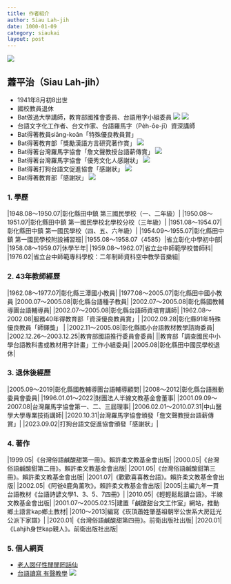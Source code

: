 ```yaml
---
title: 作者紹介
author: Siau Lah-jih
date: 1000-01-09
category: siaukai
layout: post
---
```


![](../../too5/00/chokchia1.jpg)

## 蕭平治（Siau Lah-jih）

- 1941年8月初8出世 
- 國校教員退休
- Bat做過大學講師，教育部國推會委員、台語用字小組委員
![](../../too5/00/蕭平治20021226國推會委員1.jpg)
![](../../too5/00/2002-教育部國推會委員聘書2002.jpg)
- 台語文字化工作者、台文作家、台語羅馬字（Pe̍h-ōe-jī）資深講師
- Bat得著教員siāng-koân「特殊優良教員賞」
- Bat得著教育部「獎勵漢語方言研究著作賞」
![](../../too5/00/獎狀.jpg)
- Bat得著台灣羅馬字協會「詹文聲教授台語薪傳賞」
![](../../too5/00/詹文聲教授台語薪傳賞.jpg)
- Bat得著台灣羅馬字協會「優秀文化人感謝狀」
![](../../too5/00/台羅會賞狀.jpg)
- Bat得著打狗台語文促進協會「感謝狀」
![](../../too5/00/打狗會賞狀.jpg)
- Bat得著教育部「感謝狀」
![](../../too5/00/教育部感謝狀.jpg)

### 1. 學歷

|1948.08～1950.07|彰化縣田中鎮 第三國民學校（一、二年級）|
|1950.08～1951.07|彰化縣田中鎮 第一國民學校北學校分校（三年級）|
|1951.08～1954.07|彰化縣田中鎮 第一國民學校（四、五、六年級）|
|1954.09～1955.07|彰化縣田中鎮 第一國民學校附設補習班|
|1955.08～1958.07（4585）|省立彰化中學初中部|
|1958.08～1959.07|休學半年|
|1959.08～1962.07|省立台中師範學校普師科|
|1976.02|省立台中師範專科學校：二年制師資科空中教學音樂組|

### 2. 43年教師經歷

|1962.08～1977.07|彰化縣三潭國小教員|
|1977.08～2005.07|彰化縣田中國小教員
|2000.07～2005.08|彰化縣台語種子教員|
|2002.07～2005.08|彰化縣國教輔導團台語輔導員|
|2002.07～2005.08|彰化縣台語師資培育講師|
|1962.08～2002.08|服務40年得教育部「資深優良教員賞」|
|2002.09.28|彰化縣91年特殊優良教員「師鐸獎」 |
|2002.11～2005.08|彰化縣國小台語教材教學諮詢委員|
|2002.12.26～2003.12.25|教育部國語推行委員會委員|
||教育部「調查國民中小學台語教科書或教材用字計畫」工作小組委員|
|2005.08|彰化縣田中國民學校退休|

### 3. 退休後經歷

|2005.09～2019|彰化縣國教輔導團台語輔導顧問|
|2008～2012|彰化縣台語推動委員會委員|
|1996.01.01～2022|財團法人半線文教基金會董事|
|2001.09.09～2007.08|台灣羅馬字協會第一、二、三屆理事|
|2006.02.01～2010.07.31|中山醫學大學專業技術講師|
|2020.10.31|台灣羅馬字協會頒發「詹文聲教授台語薪傳賞」|
|2023.09.02|打狗台語文促進協會頒發「感謝狀」|

### 4. 著作

|1999.05|《台灣俗語鹹酸甜第一冊》。賴許柔文教基金會出版|
|2000.05|《台灣俗語鹹酸甜第二冊》。賴許柔文教基金會出版|
|2001.05|《台灣俗語鹹酸甜第三冊》。賴許柔文教基金會出版|
|2001.07|《歡歡喜喜教台語》。賴許柔文教基金會出版|
|2002.05|《阿爸ê鹿角薰吹》。賴許柔文教基金會出版|
|2005|主編九年一貫台語教材《台語詩諺文學1、3、5、7四冊》|
|2010.05|《輕輕鬆鬆讀台語》。半線文教基金會出版|
|2001.07～2005.02.15|建置「鹹酸甜台文工作室」網站，推動鄉土語言kap鄉土教材|
|2010～2013|編寫《崁頂蕭姓肇基祖朝宰公世系大房廷光公派下家譜》|
|2020.01|《台灣俗語鹹酸甜第四冊》。前衛出版社出版|
|2020.01|《Lahjih身世kap親人》。前衛出版社出版|

### 5. 個人網頁

- [老人囡仔性閒閒罔話仙](http://chhantionglang.blogspot.com/)
- [台語讀寫 有聲教學](http://tiantionglang.blogspot.com/)
![](../../too5/00/chokchia2.jpg)
